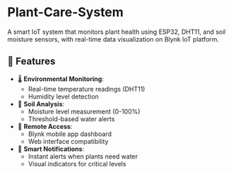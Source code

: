 # Plant-Care-System
A smart IoT system that monitors plant health using ESP32, DHT11, and soil moisture sensors, with real-time data visualization on Blynk IoT platform.

## 📌 Features
- 🌡️ **Environmental Monitoring**:
  - Real-time temperature readings (DHT11)
  - Humidity level detection
- 🌱 **Soil Analysis**:
  - Moisture level measurement (0-100%)
  - Threshold-based water alerts
- 📲 **Remote Access**:
  - Blynk mobile app dashboard
  - Web interface compatibility
- 🔔 **Smart Notifications**:
  - Instant alerts when plants need water
  - Visual indicators for critical levels
